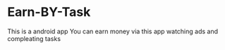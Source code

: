 # Earn-BY-Task
This is a android app You can earn money via this app watching ads and compleating tasks

